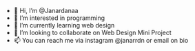 - 👋 Hi, I’m @Janardanaa
- 👀 I’m interested in programming
- 🌱 I’m currently learning web design
- 💞️ I’m looking to collaborate on Web Design Mini Project
- 📫 You can reach me via instagram @janarrdn or email on bio

<!---
Janardanaa/Janardanaa is a ✨ special ✨ repository because its `README.md` (this file) appears on your GitHub profile.
You can click the Preview link to take a look at your changes.
--->
